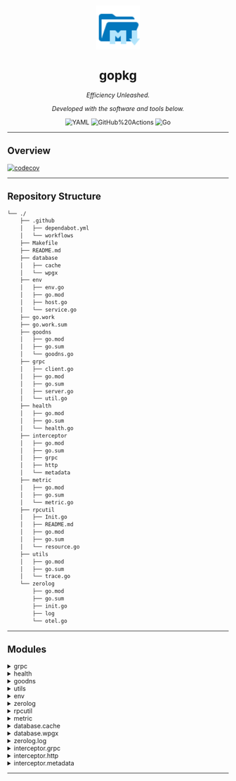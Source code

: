 <p align="center">
  <img src="https://raw.githubusercontent.com/PKief/vscode-material-icon-theme/ec559a9f6bfd399b82bb44393651661b08aaf7ba/icons/folder-markdown-open.svg" width="100" alt="project-logo">
</p>
<p align="center">
    <h1 align="center">gopkg</h1>
</p>
<p align="center">
    <em>Efficiency Unleashed.</em>
</p>
<p align="center">
	<!-- local repository, no metadata badges. -->
<p>
<p align="center">
		<em>Developed with the software and tools below.</em>
</p>
<p align="center">
	<img src="https://img.shields.io/badge/YAML-CB171E.svg?style=default&logo=YAML&logoColor=white" alt="YAML">
	<img src="https://img.shields.io/badge/GitHub%20Actions-2088FF.svg?style=default&logo=GitHub-Actions&logoColor=white" alt="GitHub%20Actions">
	<img src="https://img.shields.io/badge/Go-00ADD8.svg?style=default&logo=Go&logoColor=white" alt="Go">
</p>

<hr>

##  Overview
[![codecov](https://codecov.io/gh/ggsrc/gopkg/branch/main/graph/badge.svg?token=LUJBQBEET1)](https://codecov.io/gh/ggsrc/gopkg)


---

##  Repository Structure

```sh
└── ./
    ├── .github
    │   ├── dependabot.yml
    │   └── workflows
    ├── Makefile
    ├── README.md
    ├── database
    │   ├── cache
    │   └── wpgx
    ├── env
    │   ├── env.go
    │   ├── go.mod
    │   ├── host.go
    │   └── service.go
    ├── go.work
    ├── go.work.sum
    ├── goodns
    │   ├── go.mod
    │   ├── go.sum
    │   └── goodns.go
    ├── grpc
    │   ├── client.go
    │   ├── go.mod
    │   ├── go.sum
    │   ├── server.go
    │   └── util.go
    ├── health
    │   ├── go.mod
    │   ├── go.sum
    │   └── health.go
    ├── interceptor
    │   ├── go.mod
    │   ├── go.sum
    │   ├── grpc
    │   ├── http
    │   └── metadata
    ├── metric
    │   ├── go.mod
    │   ├── go.sum
    │   └── metric.go
    ├── rpcutil
    │   ├── Init.go
    │   ├── README.md
    │   ├── go.mod
    │   ├── go.sum
    │   └── resource.go
    ├── utils
    │   ├── go.mod
    │   ├── go.sum
    │   └── trace.go
    └── zerolog
        ├── go.mod
        ├── go.sum
        ├── init.go
        ├── log
        └── otel.go
```

---

##  Modules

<details closed><summary>grpc</summary>

| File                        | Summary                                                                                                                                                                                                                                                                                                                                                                                                                                                                                                                                                                                                                                                                                                                                                                                                                        |
| ---                         | ---                                                                                                                                                                                                                                                                                                                                                                                                                                                                                                                                                                                                                                                                                                                                                                                                                            |
| [server.go](grpc/server.go) | Establishes a gRPC server, configuring it with interceptors for logging, metrics, and context management, and integrates OpenTelemetry for distributed tracing. Facilitates the registration of services, manages server lifecycle, and ensures graceful shutdown.                                                                                                                                                                                                                                                                                                                                                                                                                                                                                                                                                             |
| [client.go](grpc/client.go) | Establishes a gRPC client connection, integrating logging, metrics, and error tracking through interceptors, enhancing observability and reliability in client-server communication.                                                                                                                                                                                                                                                                                                                                                                                                                                                                                                                                                                                                                                           |
| [util.go](grpc/util.go)     | Determines device type from user agent strings, extracts IP addresses from HTTP requests, and manages metadata retrieval for context-aware operations in gRPC services.                                                                                                                                                                                                                                                                                                                                                                                                                                                                                                                                                                                                                                                        |

</details>

<details closed><summary>health</summary>

| File                          | Summary                                                                                                                                                                                                                                                                                                                                                                                                                                                                                                                                                                                                                                                                                                                                                                                                                                                                                                                                                                                                                                                                                                                                                                                                                                                                                                       |
| ---                           | ---                                                                                                                                                                                                                                                                                                                                                                                                                                                                                                                                                                                                                                                                                                                                                                                                                                                                                                                                                                                                                                                                                                                                                                                                                                                                                                           |
| [health.go](health/health.go) | Manages health checks for services, ensuring readiness and liveness by periodically probing dependencies and serving HTTP endpoints to report status, enhancing system reliability and uptime.                                                                                                                                                                                                                                                                                                                                                                                                                                                                                                                                                                                                                                                                                                                                                                                                                                                                                                                                                                                                                                                                                                                |

</details>

<details closed><summary>goodns</summary>

| File                          | Summary                                                                                                                                                                                                                  |
| ---                           | ---                                                                                                                                                                                                                      |
| [goodns.go](goodns/goodns.go) | Implements DNS A record lookups, offering flexibility in querying either default or specified DNS servers over TCP or UDP, enhancing domain resolution capabilities within the repositorys networking utilities.         |

</details>

<details closed><summary>utils</summary>

| File                       | Summary                                                                                                                                                                                                                    |
| ---                        | ---                                                                                                                                                                                                                        |
| [trace.go](utils/trace.go) | Initiates and configures tracing for the application, integrating OpenTelemetry to capture service-level and internal span details, enhancing observability and debugging capabilities.                                    |

</details>

<details closed><summary>env</summary>

| File                         | Summary                                                                                                                                                                     |
| ---                          | ---                                                                                                                                                                         |
| [env.go](env/env.go)         | Determines the environment mode by checking the ENV or OTEL_DEPLOYMENT_ENVIRONMENT environment variables, classifying it as production, beta, staging, local, or unit test. |
| [service.go](env/service.go) | Initializes and manages the service name by retrieving it from environment variables or setting it manually, ensuring a consistent identifier across the application.       |
| [host.go](env/host.go)       | Initializes and retrieves the host name from environment variables, defaulting to UnknownHost if not set, ensuring consistent identification across the system.             |

</details>

<details closed><summary>zerolog</summary>

| File                       | Summary                                                                                                                                                                                                                                                                                                                                                                                                                                                                                                                                                                                                                                                                                                                                                                                                                                                                                                                                                                                                                                                                                                                                                                                                                                                                                                                                                                                                  |
| ---                        | ---                                                                                                                                                                                                                                                                                                                                                                                                                                                                                                                                                                                                                                                                                                                                                                                                                                                                                                                                                                                                                                                                                                                                                                                                                                                                                                                                                                                                      |
| [otel.go](zerolog/otel.go) | Initializes a default logging system integrating OpenTelemetry for distributed tracing and zerolog for structured logging, adapting batch size based on environment staging status.                                                                                                                                                                                                                                                                                                                                                                                                                                                                                                                                                                                                                                                                                                                                                                                                                                                                                                                                                                                                                                                                                                                                                                                                                      |
| [init.go](zerolog/init.go) | Initializes the logging framework, adjusting log level based on debug mode and integrating OpenTelemetry for enhanced observability.                                                                                                                                                                                                                                                                                                                                                                                                                                                                                                                                                                                                                                                                                                                                                                                                                                                                                                                                                                                                                                                                                                                                                                                                                                                                     |

</details>


<details closed><summary>rpcutil</summary>

| File                               | Summary                                                                                                                                                                                                                                                                                                                                                                                                                                                                                                                                                                                                                                                                                                                                                                                                                                                                                       |
| ---                                | ---                                                                                                                                                                                                                                                                                                                                                                                                                                                                                                                                                                                                                                                                                                                                                                                                                                                                                           |
| [resource.go](rpcutil/resource.go) | Manages application resources, orchestrating their startup and graceful shutdown, while monitoring for system signals and errors to ensure stability and reliability.                                                                                                                                                                                                                                                                                                                                                                                                                                                                                                                                                                                                                                                                                                                         |
| [Init.go](rpcutil/Init.go)         | Configures and initializes various components of the application, including gRPC server, database, cache, health checks, and metrics, with customizable options for debugging and application naming.                                                                                                                                                                                                                                                                                                                                                                                                                                                                                                                                                                                                                                                                                         |

</details>

<details closed><summary>metric</summary>

| File                          | Summary                                                                                                                                                                                                                                                |
| ---                           | ---                                                                                                                                                                                                                                                    |
| [metric.go](metric/metric.go) | Implements a metrics server that exposes Prometheus metrics via HTTP, configurable through environment variables and listening on a specified port.                                                                                                    |

</details>

<details closed><summary>database.cache</summary>

| File                                          | Summary                                                                                                                                                                                                                                                                                                                                                                                                                                                                                                                                                                                                                                                                                                                                                                                                                                                                                                                                                                                                                                                                                                                                                                                                                                                                                                                                                                                             |
| ---                                           | ---                                                                                                                                                                                                                                                                                                                                                                                                                                                                                                                                                                                                                                                                                                                                                                                                                                                                                                                                                                                                                                                                                                                                                                                                                                                                                                                                                                                                 |
| [config.go](database/cache/config.go)         | Configures and initializes a Redis client with various modes and failover options, integrating tracing and metrics instrumentation for monitoring and reliability.                                                                                                                                                                                                                                                                                                                                                                                                                                                                                                                                                                                                                                                                                                                                                                                                                                                                                                                                                                                                                                                                                                                                                                                                                                  |
| [dcache.go](database/cache/dcache.go)         | Establishes a distributed caching system, integrating Redis and in-memory caching for efficient data retrieval and storage, configurable via environment variables to optimize performance and monitoring.                                                                                                                                                                                                                                                                                                                                                                                                                                                                                                                                                                                                                                                                                                                                                                                                                                                                                                                                                                                                                                                                                                                                                                                          |
| [cache.go](database/cache/cache.go)           | Implements a caching mechanism using Redis, providing methods to retrieve, set, and invalidate cache entries with optional expiration and locking for concurrent access control.                                                                                                                                                                                                                                                                                                                                                                                                                                                                                                                                                                                                                                                                                                                                                                                                                                                                                                                                                                                                                                                                                                                                                                                                                    |
| [init.go](database/cache/init.go)             | Initializes the caching system by establishing a Redis connection and initializing a distributed cache instance, ensuring efficient data storage and retrieval for the application.                                                                                                                                                                                                                                                                                                                                                                                                                                                                                                                                                                                                                                                                                                                                                                                                                                                                                                                                                                                                                                                                                                                                                                                                                 |

</details>

<details closed><summary>database.wpgx</summary>

| File                             | Summary                                                                                                                                                                                                                                                                                                                                                                                                                                                                                                                                                                                                                                                                                                                                                                                                                                                                                          |
| ---                              | ---                                                                                                                                                                                                                                                                                                                                                                                                                                                                                                                                                                                                                                                                                                                                                                                                                                                                                              |
| [pool.go](database/wpgx/pool.go) | Initializes a WPGX database pool, integrating environment configuration and logging for robust database connectivity within the applications architecture.                                                                                                                                                                                                                                                                                                                                                                                                                                                                                                                                                                                                                                                                                                                                       |
| [init.go](database/wpgx/init.go) | Initializes the database connection pool, ensuring a timed context for establishing a PostgreSQL connection, critical for managing database interactions within the application.                                                                                                                                                                                                                                                                                                                                                                                                                                                                                                                                                                                                                                                                                                                 |

</details>

<details closed><summary>zerolog.log</summary>

| File                         | Summary                                                                                                                                                                                  |
| ---                          | ---                                                                                                                                                                                      |
| [ctx.go](zerolog/log/ctx.go) | Enhances logging capabilities by integrating context-aware logging, configurable output, and customizable logging levels, ensuring detailed and flexible logging across the application. |

</details>


<details closed><summary>interceptor.grpc</summary>

| File                                        | Summary                                                                                                                                                                                                                        |
| ---                                         | ---                                                                                                                                                                                                                            |
| [recovery.go](interceptor/grpc/recovery.go) | Implements error recovery for gRPC services, capturing panics and logging detailed stack traces, enhancing system stability and aiding in debugging.                                                                           |
| [context.go](interceptor/grpc/context.go)   | Enhances gRPC communication by intercepting and enriching context with metadata, including request source, JWT tokens, access tokens, Galxe ID, and origin, ensuring secure and informed processing of requests and responses. |

</details>

<details closed><summary>interceptor.http</summary>

| File                                  | Summary                                                                                                                                                                    |
| ---                                   | ---                                                                                                                                                                        |
| [proxy.go](interceptor/http/proxy.go) | Enhances HTTP request handling by adjusting the `RemoteAddr` field based on the `X-Forwarded-For` header, ensuring accurate client IP tracking in reverse proxy scenarios. |

</details>

<details closed><summary>interceptor.metadata</summary>

| File                                            | Summary                                                                                                                                                                           |
| ---                                             | ---                                                                                                                                                                               |
| [metadata.go](interceptor/metadata/metadata.go) | Defines context keys and request sources for metadata storage, facilitating identification and categorization of incoming requests within the applications interceptor framework. |

</details>


---